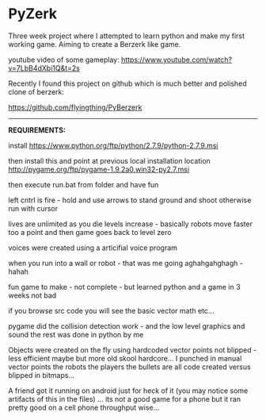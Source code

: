 **PyZerk**
===================
Three week project where I attempted to learn python and make my first working game.  Aiming to create a Berzerk like game.  

youtube video of some gameplay:
https://www.youtube.com/watch?v=7LbB4dXbi1Q&t=2s

Recently I found this project on github which is much better and polished clone of berzerk: 

https://github.com/flyingthing/PyBerzerk

----------

**REQUIREMENTS:**

install
https://www.python.org/ftp/python/2.7.9/python-2.7.9.msi

then install this and point at previous local installation location
http://pygame.org/ftp/pygame-1.9.2a0.win32-py2.7.msi

then execute run.bat from folder and have fun

left cntrl is fire - hold and use arrows to stand ground and shoot 
otherwise run with cursor

lives are unlimited
as you die levels increase - basically robots move faster too a point and then
game goes back to level zero 

voices were created using a articifial voice program

when you run into a wall or robot - that was me going aghahgahghagh - hahah

fun game to make - not complete - but learned python and a game in 3 weeks not bad 

if you browse src code you will see the basic vector math etc... 

pygame did the collision detection work - and the low level graphics and sound the rest was done
in python by me

Objects were created on the fly using hardcoded vector points
not blipped - less efficient maybe but more old skool hardcore...  I punched in manual
vector points
the robots the players the bullets are all code created versus blipped in bitmaps...

A friend got it running on android just for heck of it (you may notice some artifacts of this in the files) ... its not a good game for a phone but it ran pretty good on a cell phone throughput wise...
